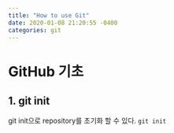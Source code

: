 ```yaml
---
title: "How to use Git"
date: 2020-01-08 21:20:55 -0400
categories: git
---
```



# GitHub 기초
## 1. git init
git init으로 repository를 초기화 할 수 있다.
``` git init ```
